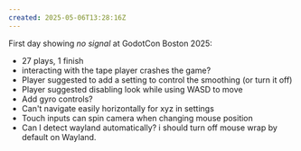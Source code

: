 ```yaml
---
created: 2025-05-06T13:28:16Z
---
```


First day showing _no signal_ at GodotCon Boston 2025:
- 27 plays, 1 finish
- interacting with the tape player crashes the game?
- Player suggested to add a setting to control the smoothing (or turn it off)
- Player suggested disabling look while using WASD to move
- Add gyro controls?
- Can't navigate easily horizontally for xyz in settings
- Touch inputs can spin camera when changing mouse position
- Can I detect wayland automatically? i should turn off mouse wrap by default on Wayland.
